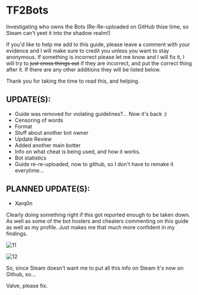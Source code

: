 # TF2Bots
Investigating who owns the Bots (Re-Re-uploaded on GitHub thise time, so Steam can't yeet it into the shadow realm!)

If you'd like to help me add to this guide, please leave a comment with your evidence and I will make sure to credit you unless you want to stay anonymous. If something is incorrect please let me know and I will fix it, I will try to ~~just cross things out~~ if they are incorrect, and put the correct thing after it.
If there are any other additions they will be listed below.

Thank you for taking the time to read this, and helping.

## UPDATE(S):
* Guide was removed for violating guidelines?... Now it's back :)
* Censoring of words
* Format
* Stuff about another bot owner
* Update Review
* Added another main botter
* Info on what cheat is being used, and how it works.
* Bot statistics
* Guide re-re-uploaded, now to github, so I don't have to remake it everytime...

## PLANNED UPDATE(S):
* Xarq0n


Clearly doing something right if this got reported enough to be taken down.
As well as some of the bot hosters and cheaters commenting on this guide as well as my profile. Just makes me that much more confident in my findings.

![11](https://user-images.githubusercontent.com/42129397/127080081-a3fed7b5-a456-4262-bda1-7b21c0ecad81.png)

![12](https://user-images.githubusercontent.com/42129397/127080216-83663ad2-aebc-4dd0-8cef-588bbde35613.png)

So, since Steam doesn't want me to put all this info on Steam it's now on Github, so...


Valve, please fix.
